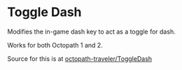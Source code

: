 # Toggle Dash
Modifies the in-game dash key to act as a toggle for dash.

Works for both Octopath 1 and 2.

Source for this is at [octopath-traveler/ToggleDash](../../../octopath-traveler/UE4SS/ToggleDash)
